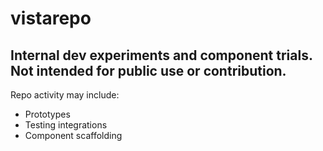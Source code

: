 # vistarepo
Internal dev experiments and component trials.  
Not intended for public use or contribution.
---
Repo activity may include:
- Prototypes
- Testing integrations
- Component scaffolding

